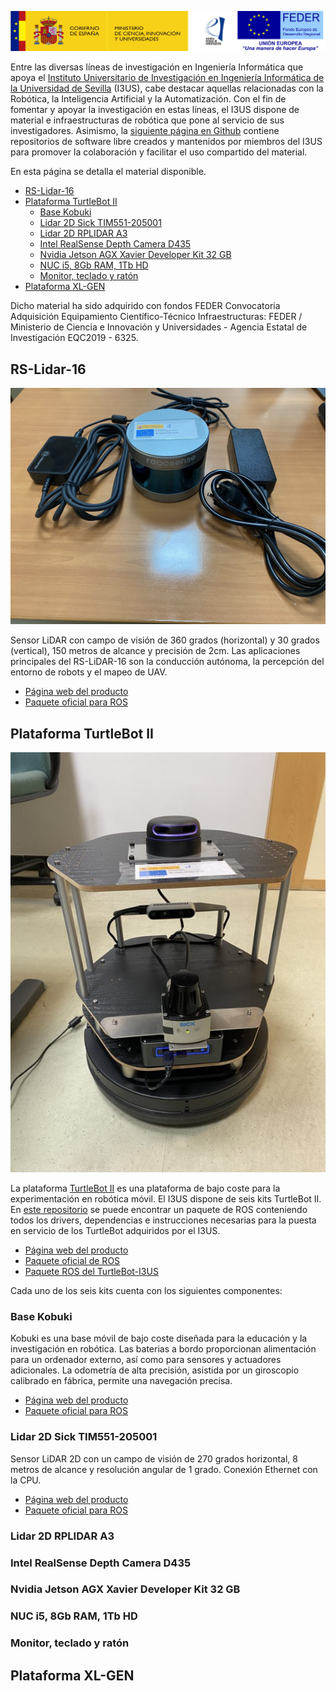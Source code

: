 ![logo](images/logo.png)

Entre las diversas líneas de investigación en Ingeniería Informática que apoya el [Instituto Universitario de Investigación en Ingeniería Informática de la Universidad de Sevilla](https://i3us.us.es/) (I3US), cabe destacar aquellas relacionadas con la Robótica, la Inteligencia Artificial y la Automatización. Con el fin de fomentar y apoyar la investigación en estas líneas, el I3US dispone de material e infraestructuras de robótica que pone al servicio de sus investigadores. Asimismo, la [siguiente página en Github](https://github.com/robotics-i3us) contiene repositorios de software libre creados y mantenidos por miembros del I3US para promover la colaboración y facilitar el uso compartido del material.

En esta página se detalla el material disponible.

- [RS-Lidar-16](#rs-lidar-16)
- [Plataforma TurtleBot II](#plataforma-turtlebot-ii)
  * [Base Kobuki](#base-kobuki)
  * [Lidar 2D Sick TIM551-205001](#lidar-2d-sick-tim551-205001)
  * [Lidar 2D RPLIDAR A3](#lidar-2d-rplidar-a3)
  * [Intel RealSense Depth Camera D435](#intel-realsense-depth-camera-d435)
  * [Nvidia Jetson AGX Xavier Developer Kit 32 GB](#nvidia-jetson-agx-xavier-developer-kit-32-gb)
  * [NUC i5, 8Gb RAM, 1Tb HD](#nuc-i5-8gb-ram-1tb-hd)
  * [Monitor, teclado y ratón](#monitor-teclado-y-ratón)
- [Plataforma XL-GEN](#plataforma-xl-gen)

Dicho material ha sido adquirido con fondos FEDER Convocatoria Adquisición Equipamiento Científico-Técnico Infraestructuras: FEDER / Ministerio de Ciencia e Innovación y Universidades - Agencia Estatal de Investigación EQC2019 - 6325.

## RS-Lidar-16

![rslidar](images/rslidar16.jpeg)

Sensor LiDAR con campo de visión de 360 grados (horizontal) y 30 grados (vertical), 150 metros de alcance y precisión de 2cm. Las aplicaciones principales del RS-LiDAR-16 son la conducción autónoma, la percepción del entorno de robots y el mapeo de UAV.

* [Página web del producto](https://www.roscomponents.com/es/lidar-escaner-laser/251-rs-lidar-16.html)
* [Paquete oficial para ROS](https://github.com/RoboSense-LiDAR/rslidar_sdk)  

## Plataforma TurtleBot II

![turtlebot](images/turtlebot.jpeg)

La plataforma [TurtleBot II](https://www.turtlebot.com/turtlebot2/) es una plataforma de bajo coste para la experimentación en robótica móvil. El I3US dispone de seis kits TurtleBot II. En [este repositorio](https://github.com/robotics-i3us/turtle-i3us) se puede encontrar un paquete de ROS conteniendo todos los drivers, dependencias e instrucciones necesarias para la puesta en servicio de los TurtleBot adquiridos por el I3US.

* [Página web del producto](https://www.turtlebot.com/turtlebot2/)
* [Paquete oficial de ROS](http://wiki.ros.org/turtlebot)
* [Paquete ROS del TurtleBot-I3US](https://github.com/robotics-i3us/turtle-i3us)

Cada uno de los seis kits cuenta con los siguientes componentes:

### Base Kobuki

Kobuki es una base móvil de bajo coste diseñada para la educación y la investigación en robótica. Las baterias a bordo proporcionan alimentación para un ordenador externo, así como para sensores y actuadores adicionales. La odometría de alta precisión, asistida por un giroscopio calibrado en fábrica, permite una navegación precisa.

* [Página web del producto](https://www.roscomponents.com/en/mobile-robots/97-kobuki.html)
* [Paquete oficial para ROS](https://github.com/yujinrobot/kobuki)

### Lidar 2D Sick TIM551-205001

Sensor LiDAR 2D con un campo de visión de 270 grados horizontal, 8 metros de alcance y resolución angular de 1 grado. Conexión Ethernet con la CPU.

* [Página web del producto](https://www.sick.com/es/es/soluciones-de-medicion-y-deteccion/sensores-2d-lidar/tim5xx/tim551-2050001/p/p343045)
* [Paquete oficial para ROS](https://github.com/SICKAG/sick_scan)


### Lidar 2D RPLIDAR A3

### Intel RealSense Depth Camera D435

### Nvidia Jetson AGX Xavier Developer Kit 32 GB

### NUC i5, 8Gb RAM, 1Tb HD

### Monitor, teclado y ratón 


## Plataforma XL-GEN



